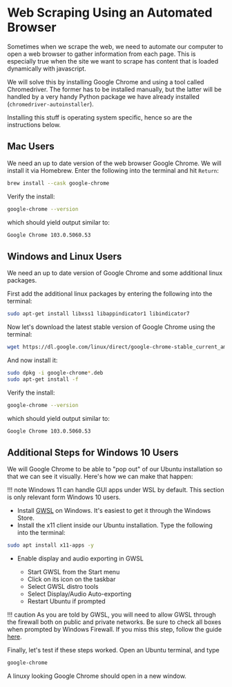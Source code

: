 <!-- markdownlint-disable MD024 -->
<!-- see https://github.com/DavidAnson/markdownlint for code to enable or disable rules -->
# Web Scraping Using an Automated Browser

Sometimes when we scrape the web, we need to automate our computer to open a web browser to gather information from each page.
This is especially true when the site we want to scrape has content that is loaded dynamically with javascript.

We will solve this by installing Google Chrome and using a tool called Chromedriver. The former has to be installed manually, but the latter  will be handled by a very handy Python package we have already installed (`chromedriver-autoinstaller`).

Installing this stuff is operating system specific, hence so are the instructions below.

## Mac Users

We need an up to date version of the web browser Google Chrome.
We will install it via Homebrew.
Enter the following into the terminal and hit `Return`:

``` bash
brew install --cask google-chrome
```

Verify the install:

``` bash
google-chrome --version
```

which should yield output similar to:

``` bash
Google Chrome 103.0.5060.53
```

<!-- ### Chromedriver

Now we install some software than can control a Google Chrome browser.
It is called Chromedriver.
Again, install via Homebrew:

``` bash
brew install --cask chromedriver
```

Verify your install.

``` bash
chromedriver --version
```

The expected output is `ChromeDriver 92.0.4515.107`.

It **is important** that the version numbers (i.e the '92.xxx' part) match between Google Chrome and Chromedriver.

!!! warning "Security and Privacy Settings"

    When you try and run the `chromedriver --version` command, a popup window may emerge warning you that chromedriver cannot be opened because the developer cannot be verified.

    If this happens, click 'Cancel' and read on.

    Go to System Preferences > Security & Privacy > Allow apps downloaded from > "Always allow" next to chromedriver.

    Now try again. -->

## Windows and Linux Users

We need an up to date version of Google Chrome and some additional linux packages.

First add the additional linux packages by entering the following into the terminal:

``` bash
sudo apt-get install libxss1 libappindicator1 libindicator7
```

Now let's download the latest stable version of Google Chrome using the terminal:

``` bash
wget https://dl.google.com/linux/direct/google-chrome-stable_current_amd64.deb
```

And now install it:

``` bash
sudo dpkg -i google-chrome*.deb
sudo apt-get install -f
```

Verify the install:

``` bash
google-chrome --version
```

which should yield output similar to:

``` bash
Google Chrome 103.0.5060.53
```

<!-- ### Chromedriver

Install `xvfb` by pasting the following into a terminal and then pressing `Return`:

``` bash
sudo apt-get install xvfb
```

This will allow Chrome to run 'headless' - i.e. without popping up a browser.

Install Chromedriver by pasting the following and then pressing `Return`:

``` bash
sudo apt-get install unzip

wget -N https://chromedriver.storage.googleapis.com/92.0.4515.107/chromedriver_linux64.zip
unzip chromedriver_linux64.zip
chmod +x chromedriver

sudo mv -f chromedriver /usr/local/share/chromedriver
sudo ln -s /usr/local/share/chromedriver /usr/local/bin/chromedriver
sudo ln -s /usr/local/share/chromedriver /usr/bin/chromedriver
```

Now verify the installation was successful:

``` bash
chromedriver --version
```

The expected output is `ChromeDriver 92.0.4515.107 ....`.

It **is important** that the version numbers (i.e the '92.xx' part) match between Google Chrome and Chromedriver.

!!! tip "Hat-tip"
    We borrowed quite liberally from Christopher Su to for instructions on [installing Chrome and Chromedriver](https://christopher.su/2015/selenium-chromedriver-ubuntu/). -->

## Additional Steps for Windows 10 Users

We will Google Chrome to be able to "pop out" of our Ubuntu installation so that we can see it visually. 
Here's how we can make that happen:

!!! note
    Windows 11 can handle GUI apps under WSL by default. This section is only relevant form Windows 10 users.

* Install [GWSL](https://opticos.github.io/gwsl/) on Windows. It's easiest to get it through the Windows Store.
* Install the x11 client inside our Ubuntu installation. Type the following into the terminal:

```bash
sudo apt install x11-apps -y
```

* Enable display and audio exporting in GWSL

    * Start GWSL from the Start menu
    * Click on its icon on the taskbar
    * Select GWSL distro tools
    * Select Display/Audio Auto-exporting
    * Restart Ubuntu if prompted


!!! caution
    As you are told by GWSL, you will need to allow GWSL through the firewall both on public and private networks. Be sure to check all boxes when prompted by Windows Firewall. If you miss this step, follow the guide [here](https://opticos.github.io/gwsl/tutorials/manual.html).

Finally, let's test if these steps worked. Open an Ubuntu terminal, and type

```bash
google-chrome
```

A linuxy looking Google Chrome should open in a new window.

<!-- !!! tip "Starting xLaunch on Windows"

    **Note**: Students don't need to do what is mentioned inside this box during installation. 
    The info in this box is designed to remind us as instructors what we will need to do before starting the webscraping session.

    * Start XLaunch on Windows from the start menu.
    * Select Multiple Windows (default).
    * Select Start no client (default).
    * Check Disable access control

    When one is finished their session, exit xLaunch. -->

<!-- * Uncheck Native opengl  <- this might be needed?-->
